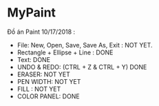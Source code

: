 # MyPaint
Đồ án Paint
10/17/2018 : 
  + File: New, Open, Save, Save As, Exit : NOT YET.
  + Rectangle + Ellipse + Line : DONE
  + Text: DONE
  + UNDO & REDO: (CTRL + Z & CTRL + Y) DONE
  + ERASER: NOT YET
  + PEN WIDTH: NOT YET
  + FILL : NOT YET
  + COLOR PANEL: DONE
